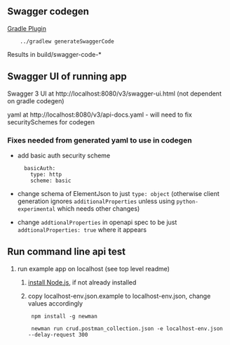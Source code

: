 ## Swagger codegen

[Gradle Plugin](https://github.com/int128/gradle-swagger-generator-plugin)

        ../gradlew generateSwaggerCode
        
Results in build/swagger-code-*

## Swagger UI of running app

Swagger 3 UI at http://localhost:8080/v3/swagger-ui.html (not dependent on gradle codegen)

yaml at http://localhost:8080/v3/api-docs.yaml - will need to fix securitySchemes for codegen

### Fixes needed from generated yaml to use in codegen

- add basic auth security scheme

        basicAuth:
          type: http
          scheme: basic
          
- change schema of ElementJson to just `type: object` (otherwise client generation ignores `additionalProperties` unless using `python-experimental` which needs other changes)
- change `addtionalProperties` in openapi spec to be just `addtionalProperties: true` where it appears

## Run command line api test

1. run example app on localhost (see top level readme)
    
    1. [install Node.js](https://nodejs.org/en/download/), if not already installed 
    1. copy localhost-env.json.example to localhost-env.json, change values accordingly

            npm install -g newman
    
            newman run crud.postman_collection.json -e localhost-env.json --delay-request 300
        
